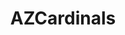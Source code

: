---
title: AZCardinals
crosslinks:
- nfl
- youtubefactsbot
- livven
- MassdropBot
- tmsbmeta
- EvilLeagueOfEvil
- reddit_stream
- anti_gif_bot
- u_imguralbumbot
- HadToHurt
- UpliftingNews
- modnews
- LinkFixBot
- Jaguars
- nflstreams
- Patriots
- Madden
- GreenLattice
- autourbanbot
- suns
---